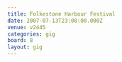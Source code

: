 ```yaml
---
title: Folkestone Harbour Festival
date: 2007-07-13T23:00:00.000Z
venue: v2445
categories: gig
board: 8
layout: gig
---
```

